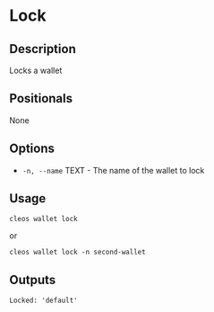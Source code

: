 # Lock
## Description

Locks a wallet

## Positionals

None

## Options

* `-n, --name` TEXT - The name of the wallet to lock

## Usage

    cleos wallet lock

or

    cleos wallet lock -n second-wallet

## Outputs

    Locked: 'default'